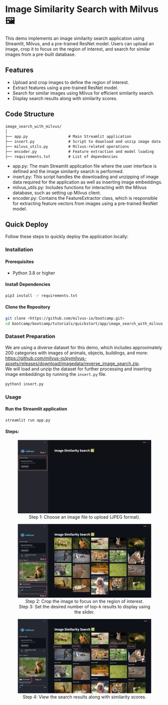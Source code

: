 # Image Similarity Search with Milvus 🖼️

This demo implements an image similarity search application using Streamlit, Milvus, and a pre-trained ResNet model. Users can upload an image, crop it to focus on the region of interest, and search for similar images from a pre-built database.

## Features
- Upload and crop images to define the region of interest.
- Extract features using a pre-trained ResNet model.
- Search for similar images using Milvus for efficient similarity search.
- Display search results along with similarity scores.

## Code Structure
```text
image_search_with_milvus/
│
├── app.py                  # Main Streamlit application
├── insert.py               # Script to download and unzip image data
├── milvus_utils.py         # Milvus-related operations
├── encoder.py              # Feature extraction and model loading
├── requirements.txt        # List of dependencies
```

- app.py: The main Streamlit application file where the user interface is defined and the image similarity search is performed.
- insert.py: This script handles the downloading and unzipping of image data required for the application as well as inserting image embeddings.
- milvus_utils.py: Includes functions for interacting with the Milvus database, such as setting up Milvus client.
- encoder.py: Contains the FeatureExtractor class, which is responsible for extracting feature vectors from images using a pre-trained ResNet model.

## Quick Deploy

Follow these steps to quickly deploy the application locally:

### Installation

#### Prerequisites
- Python 3.8 or higher

#### Install Dependencies
```sh
pip3 install -r requirements.txt
```

#### Clone the Repository
```sh
git clone <https://github.com/milvus-io/bootcamp.git>
cd bootcamp/bootcamp/tutorials/quickstart/app/image_search_with_milvus
```

### Dataset Preparation
We are using a diverse dataset for this demo, which includes approximately 200 categories with images of animals, objects, buildings, and more: <https://github.com/milvus-io/pymilvus-assets/releases/download/imagedata/reverse_image_search.zip>. <br>
We will load and unzip the dataset for further processing and inserting image embeddings by running the `insert.py` file.
```sh
python3 insert.py
```

### Usage
#### Run the Streamlit application
```sh
streamlit run app.py
```
#### Steps:
<div style="text-align: center;">
  <figure>
    <img src="./pics/step1.png" alt="Description of Image" width="700"/>
    <figcaption>Step 1: Choose an image file to upload (JPEG format).</figcaption>
  </figure>
</div>

<div style="text-align: center;">
  <figure>
    <img src="./pics/step2_and_3.jpg" alt="Description of Image" width="700"/>
    <figcaption>Step 2: Crop the image to focus on the region of interest.</figcaption>
    <figcaption>Step 3: Set the desired number of top-k results to display using the slider.</figcaption>
  </figure>
</div>

<div style="text-align: center;">
  <figure>
    <img src="./pics/step4.jpg" alt="Description of Image" width="700"/>
    <figcaption>Step 4: View the search results along with similarity scores.</figcaption>
  </figure>
</div>